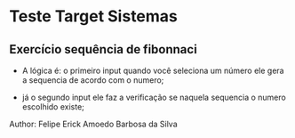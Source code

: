 # Teste Target Sistemas

## Exercício sequência de fibonnaci

- A lógica é: o primeiro input quando você seleciona um número ele gera a sequencia de acordo com o numero;

- já o segundo input ele faz a verificação se naquela sequencia o numero escolhido existe;


Author: Felipe Erick Amoedo Barbosa da Silva